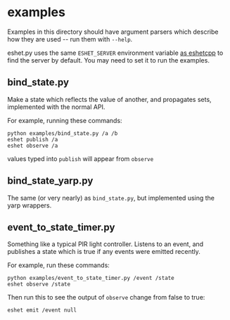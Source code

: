 # examples

Examples in this directory should have argument parsers which describe how they
are used -- run them with `--help`.

eshet.py uses the same `ESHET_SERVER` environment variable [as
eshetcpp](https://github.com/tomjnixon/eshetcpp#cli-usage) to find the server
by default. You may need to set it to run the examples.

## bind_state.py

Make a state which reflects the value of another, and propagates sets,
implemented with the normal API.

For example, running these commands:

    python examples/bind_state.py /a /b
    eshet publish /a
    eshet observe /a

values typed into `publish` will appear from `observe`

## bind_state_yarp.py

The same (or very nearly) as `bind_state.py`, but implemented using the yarp
wrappers.

## event_to_state_timer.py

Something like a typical PIR light controller. Listens to an event, and
publishes a state which is true if any events were emitted recently.

For example, run these commands:

    python examples/event_to_state_timer.py /event /state
    eshet observe /state

Then run this to see the output of `observe` change from false to true:

    eshet emit /event null
